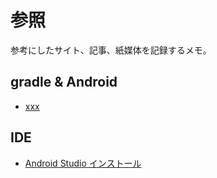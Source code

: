 # 参照

参考にしたサイト、記事、紙媒体を記録するメモ。

## gradle & Android

- [xxx](http://bernhardwenzel.com/blog/2016/04/22/using-spring-with-scala/)


## IDE

- [Android Studio インストール](http://www.milkmemo.com/entry/2016/05/29/120000)
